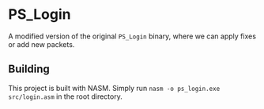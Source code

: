 # PS_Login

A modified version of the original `PS_Login` binary, where we can
apply fixes or add new packets.

## Building

This project is built with NASM. Simply run `nasm -o ps_login.exe src/login.asm` in the root directory.